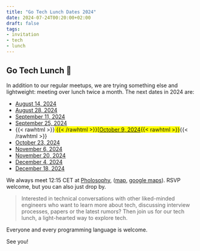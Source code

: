 ```yaml
---
title: "Go Tech Lunch Dates 2024"
date: 2024-07-24T00:20:00+02:00
draft: false
tags:
- invitation
- tech
- lunch
---
```


## Go Tech Lunch 🍜

In addition to our regular meetups, we are trying something else and
lightweight: meeting over lunch twice a month. The next dates in 2024 are:

* [August 14, 2024](https://www.meetup.com/leipzig-golang/events/302422578/)
* [August 28, 2024](https://www.meetup.com/leipzig-golang/events/302422578)
* [September 11, 2024](https://www.meetup.com/leipzig-golang/events/302977588/)
* [September 25, 2024](https://www.meetup.com/leipzig-golang/events/knxtmtygcmbhc/)
* {{< rawhtml >}}<span style="background:yellow"> {{< /rawhtml >}}[[October 9, 2024](https://www.meetup.com/leipzig-golang/events/vrnqmtygcnbmb/){{< rawhtml >}}</span>{{< /rawhtml >}}
* [October 23, 2024](https://www.meetup.com/leipzig-golang/events/jstqmtygcnbfc/)
* [November 6, 2024](https://www.meetup.com/leipzig-golang/events/vrnqmtygcpbrb/)
* [November 20, 2024](https://www.meetup.com/leipzig-golang/events/jstqmtygcpbbc/)
* [December 4, 2024](https://www.meetup.com/leipzig-golang/events/jstqmtygcqbxb/)
* [December 18, 2024](https://www.meetup.com/leipzig-golang/events/jstqmtygcqbxb/)

We always meet 12:15 CET at [Pholosophy](https://pholosophy.de/),
([map](https://www.openstreetmap.org/node/2459099851), [google
maps](https://maps.app.goo.gl/cYFDP5hPR5mVuGxU7)). RSVP welcome, but you can
also just drop by.

> Interested in technical conversations with other liked-minded engineers who
> want to learn more about tech, discussing interview processes, papers or the
> latest rumors? Then join us for our tech lunch, a light-hearted way to
> explore tech.

Everyone and every programming language is welcome.

See you!

